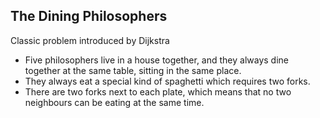 ## The Dining Philosophers

Classic problem introduced by Dijkstra

- Five philosophers live in a house together, and they always dine together at the same table, sitting in the same place.
- They always eat a special kind of spaghetti which requires two forks.
- There are two forks next to each plate, which means that no two neighbours can be eating at the same time.
